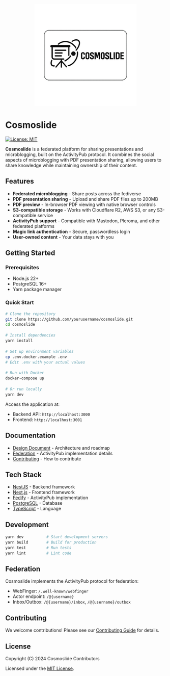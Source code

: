 <div style="text-align: center">
  <img src="logo-with-typography.png" width=320 />
</div>

# Cosmoslide

[![License: MIT](https://img.shields.io/badge/License-MIT-yellow.svg)](https://opensource.org/licenses/MIT)

**Cosmoslide** is a federated platform for sharing presentations and microblogging, built on the ActivityPub protocol. It combines the social aspects of microblogging with PDF presentation sharing, allowing users to share knowledge while maintaining ownership of their content.

## Features

- **Federated microblogging** - Share posts across the fediverse
- **PDF presentation sharing** - Upload and share PDF files up to 200MB
- **PDF preview** - In-browser PDF viewing with native browser controls
- **S3-compatible storage** - Works with Cloudflare R2, AWS S3, or any S3-compatible service
- **ActivityPub support** - Compatible with Mastodon, Pleroma, and other federated platforms
- **Magic link authentication** - Secure, passwordless login
- **User-owned content** - Your data stays with you

## Getting Started

### Prerequisites

- Node.js 22+
- PostgreSQL 16+
- Yarn package manager

### Quick Start

```bash
# Clone the repository
git clone https://github.com/yourusername/cosmoslide.git
cd cosmoslide

# Install dependencies
yarn install

# Set up environment variables
cp .env.docker.example .env
# Edit .env with your actual values 

# Run with Docker
docker-compose up

# Or run locally
yarn dev
```

Access the application at:
- Backend API: `http://localhost:3000`
- Frontend: `http://localhost:3001`

## Documentation

- [Design Document](docs/DESIGN.md) - Architecture and roadmap
- [Federation](docs/FEDERATION.md) - ActivityPub implementation details
- [Contributing](CONTRIBUTING.md) - How to contribute

## Tech Stack

- [NestJS](https://nestjs.com/) - Backend framework
- [Next.js](https://nextjs.org/) - Frontend framework
- [Fedify](https://fedify.dev/) - ActivityPub implementation
- [PostgreSQL](https://www.postgresql.org/) - Database
- [TypeScript](https://www.typescriptlang.org/) - Language

## Development

```bash
yarn dev          # Start development servers
yarn build        # Build for production
yarn test         # Run tests
yarn lint         # Lint code
```

## Federation

Cosmoslide implements the ActivityPub protocol for federation:

- WebFinger: `/.well-known/webfinger`
- Actor endpoint: `/@{username}`
- Inbox/Outbox: `/@{username}/inbox`, `/@{username}/outbox`

## Contributing

We welcome contributions! Please see our [Contributing Guide](CONTRIBUTING.md) for details.

## License

Copyright (C) 2024 Cosmoslide Contributors

Licensed under the [MIT License](LICENSE).
